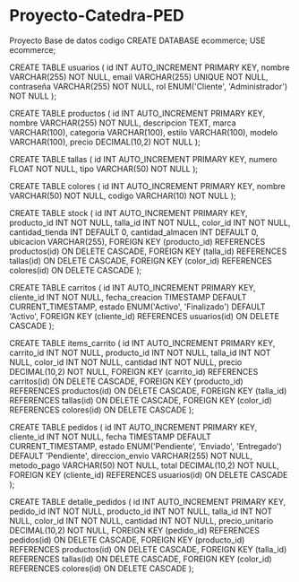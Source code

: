 # Proyecto-Catedra-PED
Proyecto Base de datos codigo
CREATE DATABASE ecommerce;
USE ecommerce;

CREATE TABLE usuarios (
    id INT AUTO_INCREMENT PRIMARY KEY,
    nombre VARCHAR(255) NOT NULL,
    email VARCHAR(255) UNIQUE NOT NULL,
    contraseña VARCHAR(255) NOT NULL,
    rol ENUM('Cliente', 'Administrador') NOT NULL
);

CREATE TABLE productos (
    id INT AUTO_INCREMENT PRIMARY KEY,
    nombre VARCHAR(255) NOT NULL,
    descripcion TEXT,
    marca VARCHAR(100),
    categoria VARCHAR(100),
    estilo VARCHAR(100),
    modelo VARCHAR(100),
    precio DECIMAL(10,2) NOT NULL
);

CREATE TABLE tallas (
    id INT AUTO_INCREMENT PRIMARY KEY,
    numero FLOAT NOT NULL,
    tipo VARCHAR(50) NOT NULL
);

CREATE TABLE colores (
    id INT AUTO_INCREMENT PRIMARY KEY,
    nombre VARCHAR(50) NOT NULL,
    codigo VARCHAR(10) NOT NULL
);

CREATE TABLE stock (
    id INT AUTO_INCREMENT PRIMARY KEY,
    producto_id INT NOT NULL,
    talla_id INT NOT NULL,
    color_id INT NOT NULL,
    cantidad_tienda INT DEFAULT 0,
    cantidad_almacen INT DEFAULT 0,
    ubicacion VARCHAR(255),
    FOREIGN KEY (producto_id) REFERENCES productos(id) ON DELETE CASCADE,
    FOREIGN KEY (talla_id) REFERENCES tallas(id) ON DELETE CASCADE,
    FOREIGN KEY (color_id) REFERENCES colores(id) ON DELETE CASCADE
);

CREATE TABLE carritos (
    id INT AUTO_INCREMENT PRIMARY KEY,
    cliente_id INT NOT NULL,
    fecha_creacion TIMESTAMP DEFAULT CURRENT_TIMESTAMP,
    estado ENUM('Activo', 'Finalizado') DEFAULT 'Activo',
    FOREIGN KEY (cliente_id) REFERENCES usuarios(id) ON DELETE CASCADE
);

CREATE TABLE items_carrito (
    id INT AUTO_INCREMENT PRIMARY KEY,
    carrito_id INT NOT NULL,
    producto_id INT NOT NULL,
    talla_id INT NOT NULL,
    color_id INT NOT NULL,
    cantidad INT NOT NULL,
    precio DECIMAL(10,2) NOT NULL,
    FOREIGN KEY (carrito_id) REFERENCES carritos(id) ON DELETE CASCADE,
    FOREIGN KEY (producto_id) REFERENCES productos(id) ON DELETE CASCADE,
    FOREIGN KEY (talla_id) REFERENCES tallas(id) ON DELETE CASCADE,
    FOREIGN KEY (color_id) REFERENCES colores(id) ON DELETE CASCADE
);

CREATE TABLE pedidos (
    id INT AUTO_INCREMENT PRIMARY KEY,
    cliente_id INT NOT NULL,
    fecha TIMESTAMP DEFAULT CURRENT_TIMESTAMP,
    estado ENUM('Pendiente', 'Enviado', 'Entregado') DEFAULT 'Pendiente',
    direccion_envio VARCHAR(255) NOT NULL,
    metodo_pago VARCHAR(50) NOT NULL,
    total DECIMAL(10,2) NOT NULL,
    FOREIGN KEY (cliente_id) REFERENCES usuarios(id) ON DELETE CASCADE
);

CREATE TABLE detalle_pedidos (
    id INT AUTO_INCREMENT PRIMARY KEY,
    pedido_id INT NOT NULL,
    producto_id INT NOT NULL,
    talla_id INT NOT NULL,
    color_id INT NOT NULL,
    cantidad INT NOT NULL,
    precio_unitario DECIMAL(10,2) NOT NULL,
    FOREIGN KEY (pedido_id) REFERENCES pedidos(id) ON DELETE CASCADE,
    FOREIGN KEY (producto_id) REFERENCES productos(id) ON DELETE CASCADE,
    FOREIGN KEY (talla_id) REFERENCES tallas(id) ON DELETE CASCADE,
    FOREIGN KEY (color_id) REFERENCES colores(id) ON DELETE CASCADE
);
